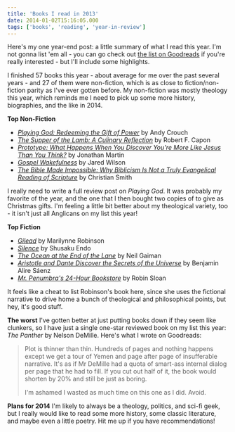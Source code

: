 ```yaml
---
title: 'Books I read in 2013'
date: 2014-01-02T15:16:05.000
tags: ['books', 'reading', 'year-in-review']
---
```


Here's my one year-end post: a little summary of what I read this year. I'm not gonna list 'em all - you can go check out [the list on Goodreads](https://www.goodreads.com/review/list/80101?shelf=2013-reads) if you're really interested - but I'll include some highlights.

I finished 57 books this year - about average for me over the past several years - and 27 of them were non-fiction, which is as close to fiction/non-fiction parity as I've ever gotten before. My non-fiction was mostly theology this year, which reminds me I need to pick up some more history, biographies, and the like in 2014.

**Top Non-Fiction**

- _[Playing God: Redeeming the Gift of Power](http://www.amazon.com/gp/product/0830837655/ref=as_li_ss_tl?ie=UTF8&camp=1789&creative=390957&creativeASIN=0830837655&linkCode=as2&tag=chrishubbs-20)_ by Andy Crouch
- _[The Supper of the Lamb: A Culinary Reflection](http://www.amazon.com/gp/product/0375760563/ref=as_li_ss_tl?ie=UTF8&camp=1789&creative=390957&creativeASIN=0375760563&linkCode=as2&tag=chrishubbs-20)_ by Robert F. Capon
- _[Prototype: What Happens When You Discover You're More Like Jesus Than You Think?](http://www.amazon.com/gp/product/1414373635/ref=as_li_ss_tl?ie=UTF8&camp=1789&creative=390957&creativeASIN=1414373635&linkCode=as2&tag=chrishubbs-20)_ by Jonathan Martin
- _[Gospel Wakefulness](http://www.amazon.com/gp/product/1433526360/ref=as_li_ss_tl?ie=UTF8&camp=1789&creative=390957&creativeASIN=1433526360&linkCode=as2&tag=chrishubbs-20)_ by Jared Wilson
- _[The Bible Made Impossible: Why Biblicism Is Not a Truly Evangelical Reading of Scripture](http://www.amazon.com/gp/product/158743329X/ref=as_li_ss_tl?ie=UTF8&camp=1789&creative=390957&creativeASIN=158743329X&linkCode=as2&tag=chrishubbs-20)_ by Christian Smith

I really need to write a full review post on _Playing God_. It was probably my favorite of the year, and the one that I then bought two copies of to give as Christmas gifts. I'm feeling a little bit better about my theological variety, too - it isn't just all Anglicans on my list this year!

**Top Fiction**

- _[Gilead](http://www.amazon.com/gp/product/031242440X/ref=as_li_ss_tl?ie=UTF8&camp=1789&creative=390957&creativeASIN=031242440X&linkCode=as2&tag=chrishubbs-20)_ by Marilynne Robinson
- _[Silence](http://www.amazon.com/gp/product/0800871863/ref=as_li_ss_tl?ie=UTF8&camp=1789&creative=390957&creativeASIN=0800871863&linkCode=as2&tag=chrishubbs-20)_ by Shusaku Endo
- _[The Ocean at the End of the Lane](http://www.amazon.com/gp/product/0062255657/ref=as_li_ss_tl?ie=UTF8&camp=1789&creative=390957&creativeASIN=0062255657&linkCode=as2&tag=chrishubbs-20)_ by Neil Gaiman
- _[Aristotle and Dante Discover the Secrets of the Universe](http://www.amazon.com/gp/product/1442408928/ref=as_li_ss_tl?ie=UTF8&camp=1789&creative=390957&creativeASIN=1442408928&linkCode=as2&tag=chrishubbs-20)_ by Benjamin Alire Sáenz
- _[Mr. Penumbra's 24-Hour Bookstore](http://www.amazon.com/gp/product/1250037751/ref=as_li_ss_tl?ie=UTF8&camp=1789&creative=390957&creativeASIN=1250037751&linkCode=as2&tag=chrishubbs-20)_ by Robin Sloan

It feels like a cheat to list Robinson's book here, since she uses the fictional narrative to drive home a bunch of theological and philosophical points, but hey, it's good stuff.

**The worst** I've gotten better at just putting books down if they seem like clunkers, so I have just a single one-star reviewed book on my list this year: _The Panther_ by Nelson DeMille. Here's what I wrote on Goodreads:

> Plot is thinner than thin. Hundreds of pages and nothing happens except we get a tour of Yemen and page after page of insufferable narrative. It's as if Mr DeMille had a quota of smart-ass internal dialog per page that he had to fill. If you cut out half of it, the book would shorten by 20% and still be just as boring.
>
> I'm ashamed I wasted as much time on this one as I did. Avoid.

**Plans for 2014** I'm likely to always be a theology, politics, and sci-fi geek, but I really would like to read some more history, some classic literature, and maybe even a little poetry. Hit me up if you have recommendations!
